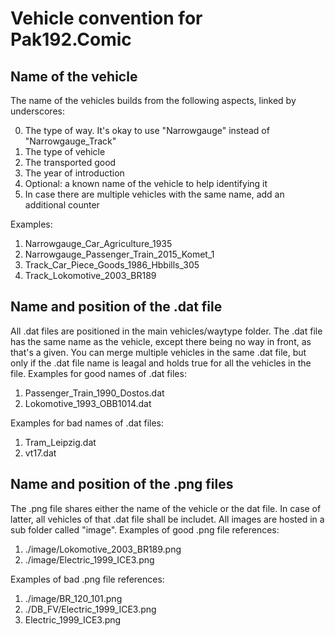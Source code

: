 # Vehicle convention for Pak192.Comic

## Name of the vehicle

The name of the vehicles builds from the following aspects, linked by underscores:

0. The type of way. It's okay to use "Narrowgauge" instead of "Narrowgauge_Track"
1. The type of vehicle
2. The transported good
3. The year of introduction
4. Optional: a known name of the vehicle to help identifying it
5. In case there are multiple vehicles with the same name, add an additional counter

Examples:

1. Narrowgauge_Car_Agriculture_1935
2. Narrowgauge_Passenger_Train_2015_Komet_1
3. Track_Car_Piece_Goods_1986_Hbbills_305
4. Track_Lokomotive_2003_BR189

## Name and position of the .dat file

All .dat files are positioned in the main vehicles/waytype folder.
The .dat file has the same name as the vehicle, except there being no way in front, as that's a given.
You can merge multiple vehicles in the same .dat file, but only if the .dat file name is leagal and holds true for all the vehicles in the file.
Examples for good names of .dat files:

1. Passenger_Train_1990_Dostos.dat
2. Lokomotive_1993_OBB1014.dat

Examples for bad names of .dat files:

1. Tram_Leipzig.dat
2. vt17.dat

## Name and position of the .png files

The .png file shares either the name of the vehicle or the dat file.
In case of latter, all vehicles of that .dat file shall be includet.
All images are hosted in a sub folder called "image".
Examples of good .png file references:

1. ./image/Lokomotive_2003_BR189.png
3. ./image/Electric_1999_ICE3.png

Examples of bad .png file references:

1. ./image/BR_120_101.png
2. ./DB_FV/Electric_1999_ICE3.png
3. Electric_1999_ICE3.png